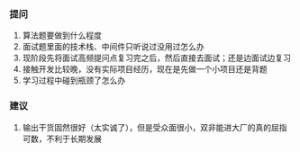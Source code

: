 ### 提问

1. 算法题要做到什么程度
2. 面试题里面的技术栈、中间件只听说过没用过怎么办
3. 现阶段先将面试高频提问点复习完之后，然后直接去面试；还是边面试边复习
4. 接触开发比较晚，没有实际项目经历，现在是先做一个小项目还是背题
5. 学习过程中碰到瓶颈了怎么办





































































### 建议

1. 输出干货固然很好（太实诚了），但是受众面很小，双非能进大厂的真的屈指可数，不利于长期发展